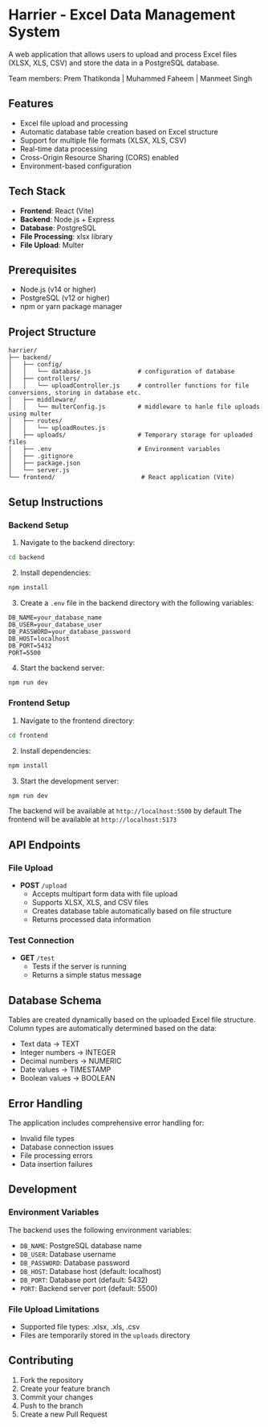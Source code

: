 # Harrier - Excel Data Management System 

A web application that allows users to upload and process Excel files (XLSX, XLS, CSV) and store the data in a PostgreSQL database.

Team members:
Prem Thatikonda | Muhammed Faheem | Manmeet Singh

## Features

- Excel file upload and processing
- Automatic database table creation based on Excel structure
- Support for multiple file formats (XLSX, XLS, CSV)
- Real-time data processing
- Cross-Origin Resource Sharing (CORS) enabled
- Environment-based configuration

## Tech Stack

- **Frontend**: React (Vite)
- **Backend**: Node.js + Express
- **Database**: PostgreSQL
- **File Processing**: xlsx library
- **File Upload**: Multer

## Prerequisites

- Node.js (v14 or higher)
- PostgreSQL (v12 or higher)
- npm or yarn package manager

## Project Structure

```plaintext
harrier/
├── backend/
│   ├── config/
│   │   └── database.js             # configuration of database
│   ├── controllers/
│   │   └── uploadController.js     # controller functions for file conversions, storing in database etc.
│   ├── middleware/
│   │   └── multerConfig.js         # middleware to hanle file uploads using multer
│   ├── routes/
│   │   └── uploadRoutes.js
│   ├── uploads/                    # Temporary storage for uploaded files
│   ├── .env                        # Environment variables
│   ├── .gitignore
│   ├── package.json
│   └── server.js
└── frontend/                        # React application (Vite)
```

## Setup Instructions

### Backend Setup

1. Navigate to the backend directory:
```bash
cd backend
```

2. Install dependencies:
```bash
npm install
```

3. Create a `.env` file in the backend directory with the following variables:
```plaintext
DB_NAME=your_database_name
DB_USER=your_database_user
DB_PASSWORD=your_database_password
DB_HOST=localhost
DB_PORT=5432
PORT=5500
```

4. Start the backend server:
```bash
npm run dev
```

### Frontend Setup

1. Navigate to the frontend directory:
```bash
cd frontend
```

2. Install dependencies:
```bash
npm install
```

3. Start the development server:
```bash
npm run dev
```

The backend will be available at `http://localhost:5500` by default
The frontend will be available at `http://localhost:5173`

## API Endpoints

### File Upload
- **POST** `/upload`
  - Accepts multipart form data with file upload
  - Supports XLSX, XLS, and CSV files
  - Creates database table automatically based on file structure
  - Returns processed data information

### Test Connection
- **GET** `/test`
  - Tests if the server is running
  - Returns a simple status message

## Database Schema

Tables are created dynamically based on the uploaded Excel file structure. Column types are automatically determined based on the data:
- Text data → TEXT
- Integer numbers → INTEGER
- Decimal numbers → NUMERIC
- Date values → TIMESTAMP
- Boolean values → BOOLEAN

## Error Handling

The application includes comprehensive error handling for:
- Invalid file types
- Database connection issues
- File processing errors
- Data insertion failures

## Development

### Environment Variables

The backend uses the following environment variables:
- `DB_NAME`: PostgreSQL database name
- `DB_USER`: Database username
- `DB_PASSWORD`: Database password
- `DB_HOST`: Database host (default: localhost)
- `DB_PORT`: Database port (default: 5432)
- `PORT`: Backend server port (default: 5500)

### File Upload Limitations

- Supported file types: .xlsx, .xls, .csv
- Files are temporarily stored in the `uploads` directory

## Contributing

1. Fork the repository
2. Create your feature branch
3. Commit your changes
4. Push to the branch
5. Create a new Pull Request
